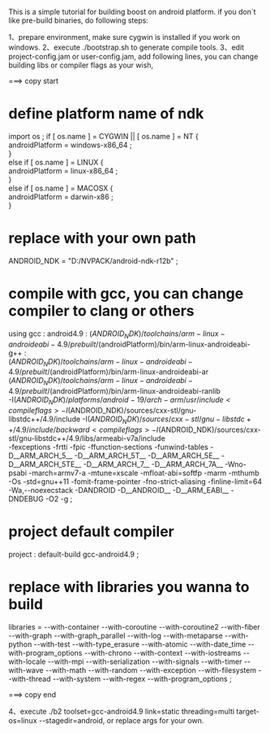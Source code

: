 This is a simple tutorial for building boost on android platform. if you don`t like pre-build binaries, do following steps:

1、prepare environment, make sure cygwin is installed if you work on windows.
2、execute ./bootstrap.sh to generate compile tools.
3、edit project-config.jam or user-config.jam, add following lines, you can change building libs or compiler flags as your wish,

===> copy start

# define platform name of ndk
import os ;
if [ os.name ] = CYGWIN || [ os.name ] = NT 
{  
    androidPlatform = windows-x86_64 ;  
}  
else if [ os.name ] = LINUX 
{  
    androidPlatform = linux-x86_64 ;  
}  
else if [ os.name ] = MACOSX 
{  
    androidPlatform = darwin-x86 ;  
}

# replace with your own path
ANDROID_NDK = "D:/NVPACK/android-ndk-r12b" ;

# compile with gcc, you can change compiler to clang or others
using gcc : android4.9 : $(ANDROID_NDK)/toolchains/arm-linux-androideabi-4.9/prebuilt/$(androidPlatform)/bin/arm-linux-androideabi-g++ :  
<archiver>$(ANDROID_NDK)/toolchains/arm-linux-androideabi-4.9/prebuilt/$(androidPlatform)/bin/arm-linux-androideabi-ar  
<ranlib>$(ANDROID_NDK)/toolchains/arm-linux-androideabi-4.9/prebuilt/$(androidPlatform)/bin/arm-linux-androideabi-ranlib  
<compileflags>-I$(ANDROID_NDK)/platforms/android-19/arch-arm/usr/include 
<compileflags>-I$(ANDROID_NDK)/sources/cxx-stl/gnu-libstdc++/4.9/include
<compileflags>-I$(ANDROID_NDK)/sources/cxx-stl/gnu-libstdc++/4.9/include/backward
<compileflags>-I$(ANDROID_NDK)/sources/cxx-stl/gnu-libstdc++/4.9/libs/armeabi-v7a/include  
<compileflags>-fexceptions
<compileflags>-frtti
<compileflags>-fpic
<compileflags>-ffunction-sections
<compileflags>-funwind-tables
<compileflags>-D__ARM_ARCH_5__
<compileflags>-D__ARM_ARCH_5T__
<compileflags>-D__ARM_ARCH_5E__
<compileflags>-D__ARM_ARCH_5TE__
<compileflags>-D__ARM_ARCH_7__
<compileflags>-D__ARM_ARCH_7A__
<compileflags>-Wno-psabi
<compileflags>-march=armv7-a
<compileflags>-mtune=xscale
<compileflags>-mfloat-abi=softfp
<compileflags>-marm
<compileflags>-mthumb
<compileflags>-Os
<compileflags>-std=gnu++11
<compileflags>-fomit-frame-pointer
<compileflags>-fno-strict-aliasing
<compileflags>-finline-limit=64
<compileflags>-Wa,--noexecstack
<compileflags>-DANDROID
<compileflags>-D__ANDROID__
<compileflags>-D__ARM_EABI__
<compileflags>-DNDEBUG
<compileflags>-O2
<compileflags>-g
;  

# project default compiler
project : default-build <toolset>gcc-android4.9 ;

# replace with libraries you wanna to build
libraries = --with-container --with-coroutine --with-coroutine2 --with-fiber --with-graph --with-graph_parallel --with-log --with-metaparse --with-python --with-test --with-type_erasure --with-atomic --with-date_time --with-program_options --with-chrono --with-context --with-iostreams --with-locale --with-mpi --with-serialization --with-signals --with-timer --with-wave --with-math --with-random --with-exception --with-filesystem --with-thread --with-system --with-regex --with-program_options ;

===> copy end

4、execute ./b2 toolset=gcc-android4.9 link=static threading=multi target-os=linux --stagedir=android, or replace args for your own.